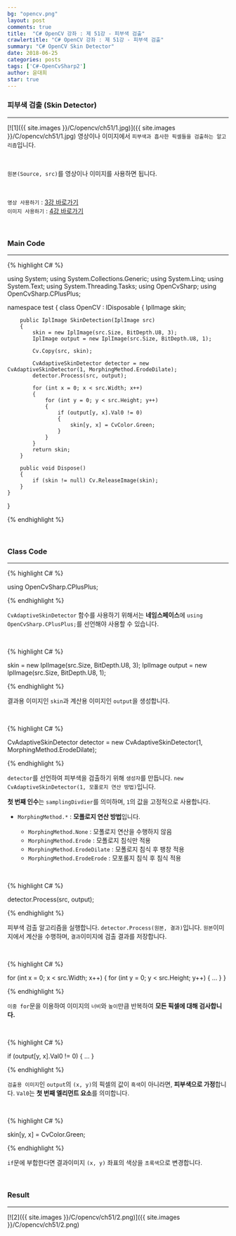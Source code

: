 ```yaml
---
bg: "opencv.png"
layout: post
comments: true
title:  "C# OpenCV 강좌 : 제 51강 - 피부색 검출"
crawlertitle: "C# OpenCV 강좌 : 제 51강 - 피부색 검출"
summary: "C# OpenCV Skin Detector"
date: 2018-06-25
categories: posts
tags: ['C#-OpenCvSharp2']
author: 윤대희
star: true
---
```


### 피부색 검출 (Skin Detector) ###
----------
[![1]({{ site.images }}/C/opencv/ch51/1.jpg)]({{ site.images }}/C/opencv/ch51/1.jpg)
영상이나 이미지에서 `피부색과 흡사한 픽셀들을 검출하는 알고리즘`입니다.  

<br>

`원본(Source, src)`를 영상이나 이미지를 사용하면 됩니다.

<br>

`영상 사용하기` : [3강 바로가기][3강]
<br>
`이미지 사용하기` : [4강 바로가기][4강]

<br>

### Main Code ###
----------
{% highlight C# %}

using System;
using System.Collections.Generic;
using System.Linq;
using System.Text;
using System.Threading.Tasks;
using OpenCvSharp;
using OpenCvSharp.CPlusPlus;

namespace test
{
    class OpenCV : IDisposable
    {
        IplImage skin;
        
        public IplImage SkinDetection(IplImage src)
        {
            skin = new IplImage(src.Size, BitDepth.U8, 3);
            IplImage output = new IplImage(src.Size, BitDepth.U8, 1);

            Cv.Copy(src, skin);

            CvAdaptiveSkinDetector detector = new CvAdaptiveSkinDetector(1, MorphingMethod.ErodeDilate);
            detector.Process(src, output);

            for (int x = 0; x < src.Width; x++)
            {
                for (int y = 0; y < src.Height; y++)
                {
                    if (output[y, x].Val0 != 0)
                    {
                        skin[y, x] = CvColor.Green;
                    }
                }
            }
            return skin;
        }
                  
        public void Dispose()
        {
            if (skin != null) Cv.ReleaseImage(skin);
        }
    }
}

{% endhighlight %}

<br>

### Class Code ###
----------

{% highlight C# %}

using OpenCvSharp.CPlusPlus;

{% endhighlight %}

`CvAdaptiveSkinDetector` 함수를 사용하기 위해서는 **네임스페이스**에 `using OpenCvSharp.CPlusPlus;`를 선언해야 사용할 수 있습니다.

<br>

{% highlight C# %}

skin = new IplImage(src.Size, BitDepth.U8, 3);
IplImage output = new IplImage(src.Size, BitDepth.U8, 1);

{% endhighlight %}

결과용 이미지인 `skin`과 계산용 이미지인 `output`을 생성합니다.

<br>

{% highlight C# %}

CvAdaptiveSkinDetector detector = new CvAdaptiveSkinDetector(1, MorphingMethod.ErodeDilate);

{% endhighlight %}

`detector`를 선언하여 피부색을 검출하기 위해 `생성자`를 만듭니다. `new CvAdaptiveSkinDetector(1, 모폴로지 연산 방법)`입니다.

**첫 번째 인수**는 `samplingDivdier`를 의미하며, `1`의 값을 고정적으로 사용합니다.

* `MorphingMethod.*` : **모폴로지 연산 방법**입니다.

    * `MorphingMethod.None` : 모폴로지 연산을 수행하지 않음
    * `MorphingMethod.Erode` : 모폴로지 침식만 적용 
    * `MorphingMethod.ErodeDilate` : 모폴로지 침식 후 팽창 적용
    * `MorphingMethod.ErodeErode` : 모포롤지 침식 후 침식 적용

<br>

{% highlight C# %}

detector.Process(src, output);

{% endhighlight %}

피부색 검출 알고리즘을 실행합니다. `detector.Process(원본, 결과)`입니다. `원본`이미지에서 계산을 수행하며, `결과`이미지에 검출 결과를 저장합니다.

<br>

{% highlight C# %}

for (int x = 0; x < src.Width; x++)
{
    for (int y = 0; y < src.Height; y++)
    {
        ...
    }
}

{% endhighlight %}

`이중 for`문을 이용하여 이미지의 `너비`와 `높이`만큼 반복하여 **모든 픽셀에 대해 검사합니다.**

<br>

{% highlight C# %}

if (output[y, x].Val0 != 0)
{
    ...
}

{% endhighlight %}

`검출용 이미지`인 `output`의 `(x, y)`의 픽셀의 값이 `흑색`이 아니라면, **피부색으로 가정**합니다. `Val0`는 **첫 번째 엘리먼트 요소**를 의미합니다.

<br>

{% highlight C# %}

skin[y, x] = CvColor.Green;

{% endhighlight %}

`if`문에 부합한다면 결과이미지 `(x, y)` 좌표의 색상을 `초록색`으로 변경합니다.

<br>

### Result ###
----------
[![2]({{ site.images }}/C/opencv/ch51/2.png)]({{ site.images }}/C/opencv/ch51/2.png)


[3강]: https://076923.github.io/posts/C-opencv-3/
[4강]: https://076923.github.io/posts/C-opencv-4/

